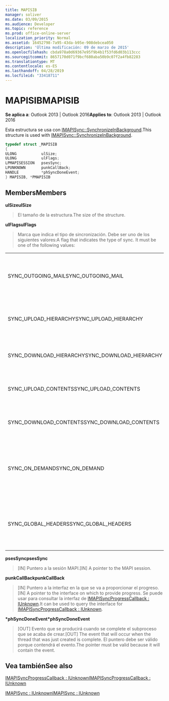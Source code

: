 ```yaml
---
title: MAPISIB
manager: soliver
ms.date: 03/09/2015
ms.audience: Developer
ms.topic: reference
ms.prod: office-online-server
localization_priority: Normal
ms.assetid: 16452798-7a95-43da-b95e-908debcea050
description: 'Última modificación: 09 de marzo de 2015'
ms.openlocfilehash: cbda978a0d69367e95f9b4b1f53fd6d03b113ccc
ms.sourcegitcommit: 8657170d071f9bcf680aba50b9c07f2a4fb82283
ms.translationtype: MT
ms.contentlocale: es-ES
ms.lasthandoff: 04/28/2019
ms.locfileid: "33418711"
---
```

# <a name="mapisib"></a><span data-ttu-id="ca22b-103">MAPISIB</span><span class="sxs-lookup"><span data-stu-id="ca22b-103">MAPISIB</span></span>

  
  
<span data-ttu-id="ca22b-104">**Se aplica a**: Outlook 2013 | Outlook 2016</span><span class="sxs-lookup"><span data-stu-id="ca22b-104">**Applies to**: Outlook 2013 | Outlook 2016</span></span> 
  
<span data-ttu-id="ca22b-105">Esta estructura se usa con [IMAPISync::SynchronizeInBackground](imapisyncsynchronizeinbackground.md).</span><span class="sxs-lookup"><span data-stu-id="ca22b-105">This structure is used with [IMAPISync::SynchronizeInBackground](imapisyncsynchronizeinbackground.md).</span></span>
  
```cpp
typedef struct _MAPISIB
{
ULONG           ulSize;                
ULONG           ulFlags;
LPMAPISESSION   psesSync;
LPUNKNOWN       punkCallBack;
HANDLE          *phSyncDoneEvent;    
} MAPISIB, *PMAPISIB
```

## <a name="members"></a><span data-ttu-id="ca22b-106">Members</span><span class="sxs-lookup"><span data-stu-id="ca22b-106">Members</span></span>

 <span data-ttu-id="ca22b-107">**ulSize**</span><span class="sxs-lookup"><span data-stu-id="ca22b-107">**ulSize**</span></span>
  
> <span data-ttu-id="ca22b-108">El tamaño de la estructura.</span><span class="sxs-lookup"><span data-stu-id="ca22b-108">The size of the structure.</span></span>
    
 <span data-ttu-id="ca22b-109">**ulFlags**</span><span class="sxs-lookup"><span data-stu-id="ca22b-109">**ulFlags**</span></span>
  
> <span data-ttu-id="ca22b-110">Marca que indica el tipo de sincronización. Debe ser uno de los siguientes valores:</span><span class="sxs-lookup"><span data-stu-id="ca22b-110">A flag that indicates the type of sync. It must be one of the following values:</span></span>
    
||||
|:-----|:-----|:-----|
|<span data-ttu-id="ca22b-111">SYNC_OUTGOING_MAIL</span><span class="sxs-lookup"><span data-stu-id="ca22b-111">SYNC_OUTGOING_MAIL</span></span>  <br/> |<span data-ttu-id="ca22b-112">0x00000200</span><span class="sxs-lookup"><span data-stu-id="ca22b-112">0x00000200</span></span>  <br/> |<span data-ttu-id="ca22b-113">Envíe el mensaje al servidor (no está en uso actualmente).</span><span class="sxs-lookup"><span data-stu-id="ca22b-113">Send the message to the server (not currently in use).</span></span>  <br/> |
|<span data-ttu-id="ca22b-114">SYNC_UPLOAD_HIERARCHY</span><span class="sxs-lookup"><span data-stu-id="ca22b-114">SYNC_UPLOAD_HIERARCHY</span></span>  <br/> |<span data-ttu-id="ca22b-115">0x00000001</span><span class="sxs-lookup"><span data-stu-id="ca22b-115">0x00000001</span></span>  <br/> |<span data-ttu-id="ca22b-116">Cambios de jerarquía de inserción en el servidor.</span><span class="sxs-lookup"><span data-stu-id="ca22b-116">Push hierarchy changes to the server.</span></span>  <br/> |
|<span data-ttu-id="ca22b-117">SYNC_DOWNLOAD_HIERARCHY</span><span class="sxs-lookup"><span data-stu-id="ca22b-117">SYNC_DOWNLOAD_HIERARCHY</span></span>  <br/> |<span data-ttu-id="ca22b-118">0x00000002</span><span class="sxs-lookup"><span data-stu-id="ca22b-118">0x00000002</span></span>  <br/> |<span data-ttu-id="ca22b-119">Extraer cambios de jerarquía desde el servidor.</span><span class="sxs-lookup"><span data-stu-id="ca22b-119">Pull hierarchy changes from server.</span></span>  <br/> |
|<span data-ttu-id="ca22b-120">SYNC_UPLOAD_CONTENTS</span><span class="sxs-lookup"><span data-stu-id="ca22b-120">SYNC_UPLOAD_CONTENTS</span></span>  <br/> |<span data-ttu-id="ca22b-121">0x00000040</span><span class="sxs-lookup"><span data-stu-id="ca22b-121">0x00000040</span></span>  <br/> |<span data-ttu-id="ca22b-122">Insertar cambios de mensaje en el servidor.</span><span class="sxs-lookup"><span data-stu-id="ca22b-122">Push message changes to server.</span></span>  <br/> |
|<span data-ttu-id="ca22b-123">SYNC_DOWNLOAD_CONTENTS</span><span class="sxs-lookup"><span data-stu-id="ca22b-123">SYNC_DOWNLOAD_CONTENTS</span></span>  <br/> |<span data-ttu-id="ca22b-124">0x00000080</span><span class="sxs-lookup"><span data-stu-id="ca22b-124">0x00000080</span></span>  <br/> |<span data-ttu-id="ca22b-125">Extraer cambios de mensaje desde el servidor.</span><span class="sxs-lookup"><span data-stu-id="ca22b-125">Pull message changes from server.</span></span>  <br/> |
|<span data-ttu-id="ca22b-126">SYNC_ON_DEMAND</span><span class="sxs-lookup"><span data-stu-id="ca22b-126">SYNC_ON_DEMAND</span></span>  <br/> |<span data-ttu-id="ca22b-127">0x20000000</span><span class="sxs-lookup"><span data-stu-id="ca22b-127">0x20000000</span></span>  <br/> |<span data-ttu-id="ca22b-128">El usuario inició la sincronización y debe ser una prioridad mayor.</span><span class="sxs-lookup"><span data-stu-id="ca22b-128">The sync was initiated by the user and should be a higher priority.</span></span>  <br/> |
|<span data-ttu-id="ca22b-129">SYNC_GLOBAL_HEADERS</span><span class="sxs-lookup"><span data-stu-id="ca22b-129">SYNC_GLOBAL_HEADERS</span></span>  <br/> |<span data-ttu-id="ca22b-130">0x02000000</span><span class="sxs-lookup"><span data-stu-id="ca22b-130">0x02000000</span></span>  <br/> |<span data-ttu-id="ca22b-131">Solo deben sincronizarse los encabezados y no los cuerpos completos.</span><span class="sxs-lookup"><span data-stu-id="ca22b-131">Should only sync headers and not full bodies.</span></span>  <br/> |
   
 <span data-ttu-id="ca22b-132">**psesSync**</span><span class="sxs-lookup"><span data-stu-id="ca22b-132">**psesSync**</span></span>
  
> <span data-ttu-id="ca22b-133">[IN] Puntero a la sesión MAPI.</span><span class="sxs-lookup"><span data-stu-id="ca22b-133">[IN] A pointer to the MAPI session.</span></span>
    
 <span data-ttu-id="ca22b-134">**punkCallBack**</span><span class="sxs-lookup"><span data-stu-id="ca22b-134">**punkCallBack**</span></span>
  
> <span data-ttu-id="ca22b-135">[IN] Puntero a la interfaz en la que se va a proporcionar el progreso.</span><span class="sxs-lookup"><span data-stu-id="ca22b-135">[IN] A pointer to the interface on which to provide progress.</span></span> <span data-ttu-id="ca22b-136">Se puede usar para consultar la interfaz de [IMAPISyncProgressCallback : IUnknown](imapisyncprogresscallbackiunknown.md).</span><span class="sxs-lookup"><span data-stu-id="ca22b-136">It can be used to query the interface for [IMAPISyncProgressCallback : IUnknown](imapisyncprogresscallbackiunknown.md).</span></span>
    
 <span data-ttu-id="ca22b-137">**\*phSyncDoneEvent**</span><span class="sxs-lookup"><span data-stu-id="ca22b-137">**\*phSyncDoneEvent**</span></span>
  
> <span data-ttu-id="ca22b-138">[OUT] Evento que se producirá cuando se complete el subproceso que se acaba de crear.</span><span class="sxs-lookup"><span data-stu-id="ca22b-138">[OUT] The event that will occur when the thread that was just created is complete.</span></span> <span data-ttu-id="ca22b-139">El puntero debe ser válido porque contendrá el evento.</span><span class="sxs-lookup"><span data-stu-id="ca22b-139">The pointer must be valid because it will contain the event.</span></span>
    
## <a name="see-also"></a><span data-ttu-id="ca22b-140">Vea también</span><span class="sxs-lookup"><span data-stu-id="ca22b-140">See also</span></span>



[<span data-ttu-id="ca22b-141">IMAPISyncProgressCallback : IUnknown</span><span class="sxs-lookup"><span data-stu-id="ca22b-141">IMAPISyncProgressCallback : IUnknown</span></span>](imapisyncprogresscallbackiunknown.md)
  
[<span data-ttu-id="ca22b-142">IMAPISync : IUnknown</span><span class="sxs-lookup"><span data-stu-id="ca22b-142">IMAPISync : IUnknown</span></span>](imapisynciunknown.md)

